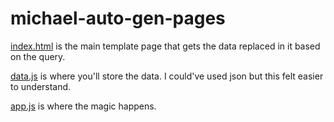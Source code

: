 # michael-auto-gen-pages

[index.html](https://github.com/shreyshah33/michael-auto-gen-pages/blob/main/index.html) is the main template page that gets the data replaced in it based on the query.

[data.js](https://github.com/shreyshah33/michael-auto-gen-pages/blob/main/data.js) is where you'll store the data. I could've used json but this felt easier to understand.

[app.js](https://github.com/shreyshah33/michael-auto-gen-pages/blob/main/app.js) is where the magic happens.
